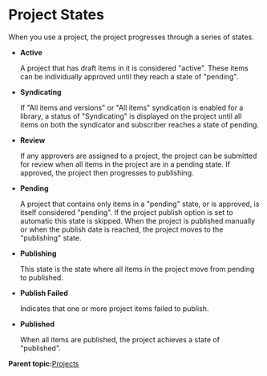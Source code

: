# Project States 

When you use a project, the project progresses through a series of states.

-   **Active**

    A project that has draft items in it is considered "active". These items can be individually approved until they reach a state of "pending".

-   **Syndicating**

    If "All items and versions" or "All items" syndication is enabled for a library, a status of "Syndicating" is displayed on the project until all items on both the syndicator and subscriber reaches a state of pending.

-   **Review**

    If any approvers are assigned to a project, the project can be submitted for review when all items in the project are in a pending state. If approved, the project then progresses to publishing.

-   **Pending**

    A project that contains only items in a "pending" state, or is approved, is itself considered "pending". If the project publish option is set to automatic this state is skipped. When the project is published manually or when the publish date is reached, the project moves to the "publishing" state.

-   **Publishing**

    This state is the state where all items in the project move from pending to published.

-   **Publish Failed**

    Indicates that one or more project items failed to publish.

-   **Published**

    When all items are published, the project achieves a state of "published".


**Parent topic:**[Projects ](../wcm/wcm_proj_overview.md)

